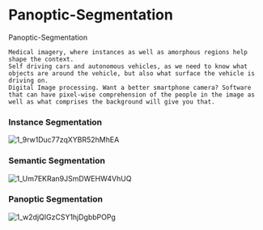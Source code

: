 # Panoptic-Segmentation
Panoptic-Segmentation

    Medical imagery, where instances as well as amorphous regions help shape the context.
    Self driving cars and autonomous vehicles, as we need to know what objects are around the vehicle, but also what surface the vehicle is driving on.
    Digital Image processing. Want a better smartphone camera? Software that can have pixel-wise comprehension of the people in the image as well as what comprises the background will give you that.
    
    
### Instance Segmentation

![1_9rw1Duc77zqXYBR52hMhEA](https://user-images.githubusercontent.com/54794815/139863897-25456df0-cff8-4caf-b551-29591163e9bd.png)

### Semantic Segmentation

![1_Um7EKRan9JSmDWEHW4VhUQ](https://user-images.githubusercontent.com/54794815/139864013-7dbea327-dfca-4cc4-bd09-85d3bf8ca164.jpeg)

### Panoptic Segmentation

![1_w2djQIGzCSY1hjDgbbPOPg](https://user-images.githubusercontent.com/54794815/139864131-068add42-c5e4-430a-b84b-b86d46cea48b.jpeg)



